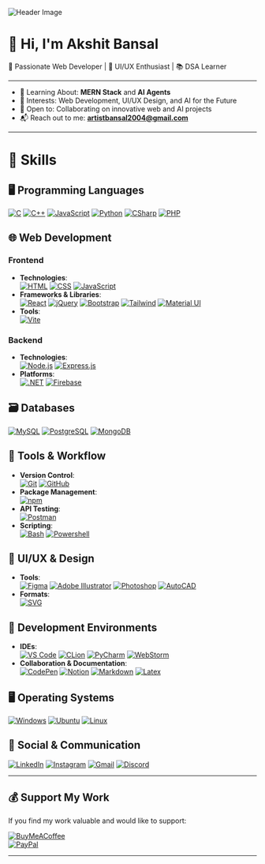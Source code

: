 ![Header Image](./GitHub%20Profile%20Header%20Image.png)  

# 👋 Hi, I'm Akshit Bansal  

🚀 Passionate Web Developer | 🎨 UI/UX Enthusiast | 📚 DSA Learner  

---

- 🌱 Learning About: **MERN Stack** and **AI Agents**  
- 👀 Interests: Web Development, UI/UX Design, and AI for the Future  
- 🤝 Open to: Collaborating on innovative web and AI projects  
- 📬 Reach out to me: **artistbansal2004@gmail.com**

---

# 💼 Skills  

## 🖥️ Programming Languages  
[![C](https://skillicons.dev/icons?i=c)]()
[![C++](https://skillicons.dev/icons?i=cpp)]()
[![JavaScript](https://skillicons.dev/icons?i=js)]()
[![Python](https://skillicons.dev/icons?i=py)]()
[![CSharp](https://skillicons.dev/icons?i=cs)]()
[![PHP](https://skillicons.dev/icons?i=php)]()

## 🌐 Web Development  

### Frontend  
- **Technologies**:  
    [![HTML](https://skillicons.dev/icons?i=html)]()
    [![CSS](https://skillicons.dev/icons?i=css)]()
    [![JavaScript](https://skillicons.dev/icons?i=js)]()
- **Frameworks & Libraries**:  
    [![React](https://skillicons.dev/icons?i=react)]()
    [![jQuery](https://skillicons.dev/icons?i=jquery)]()
    [![Bootstrap](https://skillicons.dev/icons?i=bootstrap)]()
    [![Tailwind](https://skillicons.dev/icons?i=tailwind)]()
    [![Material UI](https://skillicons.dev/icons?i=materialui)]()
- **Tools**:  
    [![Vite](https://skillicons.dev/icons?i=vite)]()
### Backend  
- **Technologies**:  
    [![Node.js](https://skillicons.dev/icons?i=nodejs)]()
    [![Express.js](https://skillicons.dev/icons?i=express)]()
- **Platforms**:  
    [![.NET](https://skillicons.dev/icons?i=dotnet)]()
    [![Firebase](https://skillicons.dev/icons?i=firebase)]()


## 🗃️ Databases  
[![MySQL](https://skillicons.dev/icons?i=mysql)]()
[![PostgreSQL](https://skillicons.dev/icons?i=postgres)]()
[![MongoDB](https://skillicons.dev/icons?i=mongodb)]()

## 🔧 Tools & Workflow
- **Version Control**:  
    [![Git](https://skillicons.dev/icons?i=git)]()
    [![GitHub](https://skillicons.dev/icons?i=github)]()
- **Package Management**:  
    [![npm](https://skillicons.dev/icons?i=npm)]()
- **API Testing**:  
    [![Postman](https://skillicons.dev/icons?i=postman)]()
- **Scripting**:  
    [![Bash](https://skillicons.dev/icons?i=bash)]()
    [![Powershell](https://skillicons.dev/icons?i=powershell)]()


## 🎨 UI/UX & Design 
- **Tools**:  
    [![Figma](https://skillicons.dev/icons?i=figma)]()
    [![Adobe Illustrator](https://skillicons.dev/icons?i=ai)]()
    [![Photoshop](https://skillicons.dev/icons?i=ps)]()
    [![AutoCAD](https://skillicons.dev/icons?i=autocad)]()
- **Formats**:  
    [![SVG](https://skillicons.dev/icons?i=svg)]()

## 🧠 Development Environments
- **IDEs**:  
    [![VS Code](https://skillicons.dev/icons?i=vscode)]()
    [![CLion](https://skillicons.dev/icons?i=clion)]()
    [![PyCharm](https://skillicons.dev/icons?i=pycharm)]()
    [![WebStorm](https://skillicons.dev/icons?i=webstorm)]()
- **Collaboration & Documentation**:  
    [![CodePen](https://skillicons.dev/icons?i=codepen)]()
    [![Notion](https://skillicons.dev/icons?i=notion)]()
    [![Markdown](https://skillicons.dev/icons?i=md)]()
    [![Latex](https://skillicons.dev/icons?i=latex)]()

## 🖥️ Operating Systems  
[![Windows](https://skillicons.dev/icons?i=windows)]()
[![Ubuntu](https://skillicons.dev/icons?i=ubuntu)]()
[![Linux](https://skillicons.dev/icons?i=linux)]()

## 📡 Social & Communication  
[![LinkedIn](https://skillicons.dev/icons?i=linkedin)](https://www.linkedin.com/in/akshit-bansal11)
[![Instagram](https://skillicons.dev/icons?i=instagram)](https://www.instagram.com/akshit_bansal11)
[![Gmail](https://skillicons.dev/icons?i=gmail)](mailto:artistbansal2004@gmail.com)
[![Discord](https://skillicons.dev/icons?i=discord)](https://discord.com/users/akshit_bansal11)

---

## 💰 Support My Work

If you find my work valuable and would like to support:

[![BuyMeACoffee](https://img.shields.io/badge/Buy%20Me%20a%20Coffee-ffdd00?style=for-the-badge&logo=buy-me-a-coffee&logoColor=black)](https://buymeacoffee.com/akshit_bansal11)  
[![PayPal](https://img.shields.io/badge/PayPal-00457C?style=for-the-badge&logo=paypal&logoColor=white)](https://paypal.me/AkshitBansal141)

---
